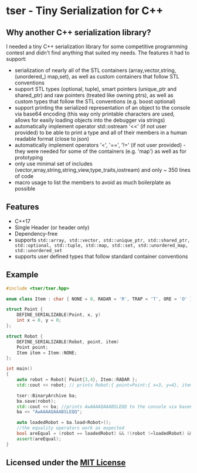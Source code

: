 # tser - Tiny Serialization for C++

## Why another C++ serialization library?

I needed a tiny C++ serialization library for some competitive programming contest and didn't find anything that suited my needs. 
The features it had to support:
* serialization of nearly all of the STL containers (array,vector,string,(unordered_) map,set), as well as custom containers that follow STL conventions
* support STL types (optional, tuple), smart pointers (unique_ptr and shared_ptr) and raw pointers (treated like owning ptrs), as well as custom types that follow the STL conventions (e.g. boost optional)
* support printing the serialized representation of an object to the console via base64 encoding (this way only printable characters are used, allows for easily loading objects into the debugger via strings)
* automatically implement operator std::ostream '<<' (if not user provided) to be able to print a type and all of their members in a human readable format (close to json)
* automatically implement operators  '<', '==', '!=' (if not user provided) - they were needed for some of the containers (e.g. 'map') as well as for prototyping
* only use minimal set of includes (vector,array,string,string_view,type_traits,iostream) and only ~ 350 lines of code
* macro usage to list the members to avoid as much boilerplate as possible

## Features

* C++17
* Single Header (or header only)
* Dependency-free
* supports ```std::array, std::vector, std::unique_ptr, std::shared_ptr, std::optional, std::tuple, std::map, std::set, std::unordered_map, std::unordered_set ```
* supports user defined types that follow standard container conventions

## Example

```Cpp
#include <tser/tser.hpp>

enum class Item : char { NONE = 0, RADAR = 'R', TRAP = 'T', ORE = 'O' };

struct Point {
    DEFINE_SERIALIZABLE(Point, x, y)
    int x = 0, y = 0;
};

struct Robot {
    DEFINE_SERIALIZABLE(Robot, point, item)
    Point point;
    Item item = Item::NONE;
};

int main()
{
    auto robot = Robot{ Point{3,4}, Item::RADAR };
    std::cout << robot; // prints Robot:{ point=Point:{ x=3, y=4}, item=R}

    tser::BinaryArchive ba;
    ba.save(robot);
    std::cout << ba; //prints AwAAAAQAAABSLEQQ to the console via base64 encoding
    ba << "AwAAAAQAAABSLEQQ";

    auto loadedRobot = ba.load<Robot>();
    //the equality operators work as expected
    bool areEqual = (robot == loadedRobot) && !(robot !=loadedRobot) && !(robot < loadedRobot);
    assert(areEqual);
}
```


## Licensed under the [MIT License](LICENSE)
#